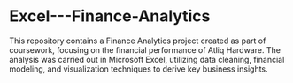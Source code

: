 # Excel---Finance-Analytics
This repository contains a Finance Analytics project created as part of coursework, focusing on the financial performance of Atliq Hardware. The analysis was carried out in Microsoft Excel, utilizing data cleaning, financial modeling, and visualization techniques to derive key business insights.
